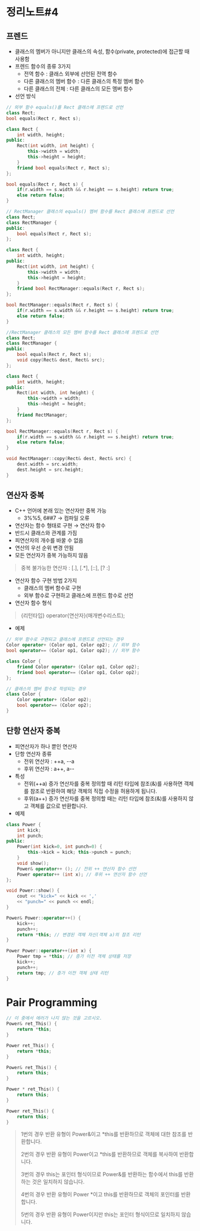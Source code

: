 # 정리노트#4

## 프렌드

- 클래스의 멤버가 아니지만 클래스의 속성, 함수(private, protected)에 접근할 때 사용함
- 프렌드 함수의 종류 3가지
  - 전역 함수 : 클래스 외부에 선언된 전역 함수
  - 다른 클래스의 멤버 함수 : 다른 클래스의 특정 멤버 함수
  - 다른 클래스의 전체 : 다른 클래스의 모든 멤버 함수
- 선언 방식

```c++
// 외부 함수 equals()를 Rect 클래스에 프렌드로 선언
class Rect;
bool equals(Rect r, Rect s);

class Rect {
    int width, height;
public:
    Rect(int width, int height) {
        this->width = width;
        this->height = height;
    }
    friend bool equals(Rect r, Rect s);
};

bool equals(Rect r, Rect s) {
    if(r.width == s.width && r.height == s.height) return true;
    else return false;
}

// RectManager 클래스의 equals() 멤버 함수를 Rect 클래스에 프렌드로 선언
class Rect;
class RectManager {
public:
    bool equals(Rect r, Rect s);
};

class Rect {
    int width, height;
public:
    Rect(int width, int height) {
        this->width = width;
        this->height = height;
    }
    friend bool RectManager::equals(Rect r, Rect s);
};

bool RectManager::equals(Rect r, Rect s) {
    if(r.width == s.width && r.height == s.height) return true;
    else return false;
}

//RectManager 클래스의 모든 멤버 함수를 Rect 클래스에 프렌드로 선언
class Rect;
class RectManager {
public:
    bool equals(Rect r, Rect s);
    void copy(Rect& dest, Rect& src);
};

class Rect {
    int width, height;
public:
    Rect(int width, int height) {
        this->width = width;
        this->height = height;
    }
    friend RectManager;
};

bool RectManager::equals(Rect r, Rect s) {
    if(r.width == s.width && r.height == s.height) return true;
    else return false;
}

void RectManager::copy(Rect& dest, Rect& src) {
    dest.width = src.width;
    dest.height = src.height;
}
```

## 연산자 중복

- C++ 언어에 본래 있는 연산자만 중복 가능
    - 3%%5, 6##7 → 컴파일 오류
- 연산자는 함수 형태로 구현 → 연산자 함수
- 반드시 클래스와 관계를 가짐
- 피연산자의 개수를 바꿀 수 없음
- 연산의 우선 순위 변경 안됨
- 모든 연산자가 중복 가능하지 않음
> 중복 불가능한 연산자 : [.], [.*], [::], [? :]
- 연산자 함수 구현 방법 2가지
  - 클래스의 멤버 함수로 구현
  - 외부 함수로 구현하고 클래스에 프렌드 함수로 선언
- 연산자 함수 형식
> {리턴타입} operator{연산자}(매개변수리스트);
- 예제

```c++
// 외부 함수로 구현되고 클래스에 프렌드로 선언되는 경우 
Color operator+ (Color op1, Color op2); // 외부 함수
bool operator== (Color op1, Color op2); // 외부 함수

class Color {
	friend Color operator+ (Color op1, Color op2);
	friend bool operator== (Color op1, Color op2);
};

// 클래스의 멤버 함수로 작성되는 경우
class Color {
	Color operator+ (Color op2);
	bool operator== (Color op2);
}
```


## 단항 연산자 중복

- 피연산자가 하나 뿐인 연산자
- 단항 연산자 종류
    - 전위 연산자 : ++a, --a
    - 후위 연산자 : a++, a--
- 특성
    - 전위(++a) 증가 연산자를 중복 정의할 때 리턴 타입에 참조(&)를 사용하면 객체를 참조로 반환하여 해당 객체의 직접 수정을 허용하게 됩니다.
    - 후위(a++) 증가 연산자를 중복 정의할 때는 리턴 타입에 참조(&)를 사용하지 않고 객체를 값으로 반환합니다.
- 예제

```c++
class Power {
	int kick;
	int punch;
public:
	Power(int kick=0, int punch=0) {
		this->kick = kick; this->punch = punch;
	}
	void show();
	Power& operator++ (); // 전위 ++ 연산자 함수 선언
	Power operator++ (int x); // 후위 ++ 연산자 함수 선언
};

void Power::show() {
	cout << "kick=" << kick << ','
	<< "punch=" << punch << endl;
}

Power& Power::operator++() {
	kick++;
	punch++;
	return *this; // 변경된 객체 자신(객체 a)의 참조 리턴
}

Power Power::operator++(int x) {
	Power tmp = *this; // 증가 이전 객체 상태를 저장
	kick++;
	punch++;
	return tmp; // 증가 이전 객체 상태 리턴
}
```

# Pair Programming

```C++
// 이 중에서 에러가 나지 않는 것을 고르시오.
Power& ret_This() {
	return *this;
}

Power ret_This() {
	return *this;
}

Power& ret_This() {
	return this;
}

Power * ret_This() {
	return this;
}

Power ret_This() {
	return this;
}
```

> 1번의 경우 반환 유형이 Power&이고 *this를 반환하므로 객체에 대한 참조를 반환합니다.
> 
> 2번의 경우 반환 유형이 Power이고 *this를 반환하므로 객체를 복사하여 반환합니다.
> 
> 3번의 경우 this는 포인터 형식이므로 Power&를 반환하는 함수에서 this를 반환하는 것은 일치하지 않습니다.
> 
> 4번의 경우 반환 유형이 Power *이고 this를 반환하므로 객체의 포인터를 반환합니다.
> 
> 5번의 경우 반환 유형이 Power이지만 this는 포인터 형식이므로 일치하지 않습니다.
